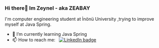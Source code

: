 ### Hi there👋 Im Zeynel - aka ZEABAY

I'm computer engineering student at İnönü University ,trying to improve myself at Java Spring.


- 🌱 I’m currently learning Java Spring
- 📫 How to reach me: &nbsp; [![LinkedIn badge](https://img.shields.io/badge/LinkedIn-0077B5?style=for-the-badge&logo=linkedin&logoColor=white)](https://www.linkedin.com/in/zeabay99/)




<!--
![Github stats](https://github-readme-stats.vercel.app/api?username=ZEABAY&show_icons=true&theme=radical)
-->
